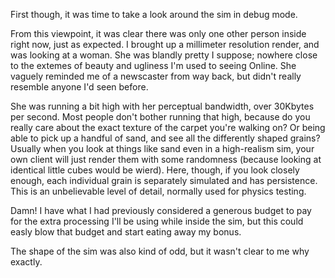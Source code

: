 
First though, it was time to take a look around the sim in debug mode.

From this viewpoint, it was clear there was only one other person
inside right now, just as expected.  I brought up a millimeter
resolution render, and was looking at a woman.  She was blandly
pretty I suppose;  nowhere close to the extemes of beauty and
ugliness I'm used to seeing Online.  She vaguely reminded me of a
newscaster from way back, but didn't really resemble anyone I'd seen
before.


She was running a bit high with her perceptual bandwidth, over
30Kbytes per second.  Most people don't bother running that high,
because do you really care about the exact texture of the carpet
you're walking on?  Or being able to pick up a handful of sand, and
see all the differently shaped grains?  Usually when you look at
things like sand even in a high-realism sim, your own client will
just render them with some randomness (because looking at identical
little cubes would be wierd).  Here, though, if you look closely
enough, each individual grain is separately simulated and has
persistence.  This is an unbelievable level of detail, normally used
for physics testing.

Damn!  I have what I had previously considered a generous budget to
pay for the extra processing I'll be using while inside the sim, but
this could easly blow that budget and start eating away my bonus.

The shape of the sim was also kind of odd, but it wasn't clear to me
why exactly.
